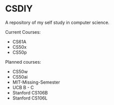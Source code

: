 # CSDIY
A repository of my self study in computer science.

Current Courses: 
- CS61A
- CS50x
- CS50p

Planned courses:
- CS50w
- CS50ai
- MIT-Missing-Semester
- UCB B - C
- Stanford CS106B
- Stanford CS106L
